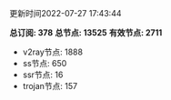 更新时间2022-07-27 17:43:44

**总订阅: 378**
**总节点: 13525**
**有效节点: 2711**
- v2ray节点: 1888
- ss节点: 650
- ssr节点: 16
- trojan节点: 157
